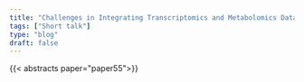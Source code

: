 ```yaml
---
title: "Challenges in Integrating Transcriptomics and Metabolomics Data in Cancer Research"
tags: ["Short talk"]
type: "blog"
draft: false
---
```


{{< abstracts paper="paper55">}}


